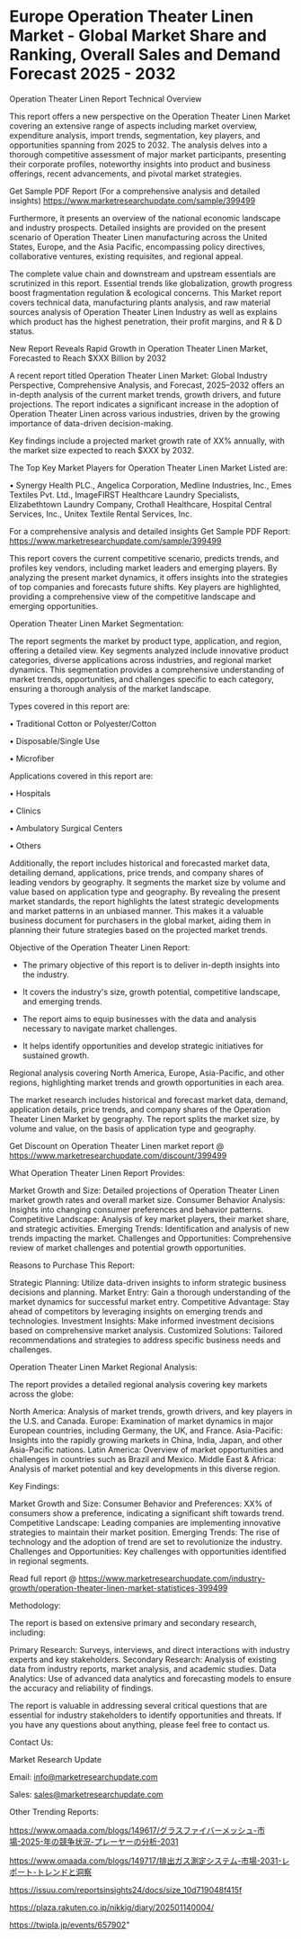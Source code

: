 # Europe Operation Theater Linen Market - Global Market Share and Ranking, Overall Sales and Demand Forecast 2025 - 2032
Operation Theater Linen Report Technical Overview

This report offers a new perspective on the Operation Theater Linen Market covering an extensive range of aspects including market overview, expenditure analysis, import trends, segmentation, key players, and opportunities spanning from 2025 to 2032. The analysis delves into a thorough competitive assessment of major market participants, presenting their corporate profiles, noteworthy insights into product and business offerings, recent advancements, and pivotal market strategies.

Get Sample PDF Report (For a comprehensive analysis and detailed insights) https://www.marketresearchupdate.com/sample/399499

Furthermore, it presents an overview of the national economic landscape and industry prospects. Detailed insights are provided on the present scenario of Operation Theater Linen manufacturing across the United States, Europe, and the Asia Pacific, encompassing policy directives, collaborative ventures, existing requisites, and regional appeal.

The complete value chain and downstream and upstream essentials are scrutinized in this report. Essential trends like globalization, growth progress boost fragmentation regulation & ecological concerns. This Market report covers technical data, manufacturing plants analysis, and raw material sources analysis of Operation Theater Linen Industry as well as explains which product has the highest penetration, their profit margins, and R & D status.

New Report Reveals Rapid Growth in Operation Theater Linen Market, Forecasted to Reach $XXX Billion by 2032

A recent report titled Operation Theater Linen Market: Global Industry Perspective, Comprehensive Analysis, and Forecast, 2025–2032 offers an in-depth analysis of the current market trends, growth drivers, and future projections. The report indicates a significant increase in the adoption of Operation Theater Linen across various industries, driven by the growing importance of data-driven decision-making.

Key findings include a projected market growth rate of XX% annually, with the market size expected to reach $XXX by 2032.

The Top Key Market Players for Operation Theater Linen Market Listed are:

• Synergy Health PLC., Angelica Corporation, Medline Industries, Inc., Emes Textiles Pvt. Ltd., ImageFIRST Healthcare Laundry Specialists, Elizabethtown Laundry Company, Crothall Healthcare, Hospital Central Services, Inc., Unitex Textile Rental Services, Inc.

For a comprehensive analysis and detailed insights Get Sample PDF Report: https://www.marketresearchupdate.com/sample/399499

This report covers the current competitive scenario, predicts trends, and profiles key vendors, including market leaders and emerging players. By analyzing the present market dynamics, it offers insights into the strategies of top companies and forecasts future shifts. Key players are highlighted, providing a comprehensive view of the competitive landscape and emerging opportunities.

Operation Theater Linen Market Segmentation:

The report segments the market by product type, application, and region, offering a detailed view. Key segments analyzed include innovative product categories, diverse applications across industries, and regional market dynamics. This segmentation provides a comprehensive understanding of market trends, opportunities, and challenges specific to each category, ensuring a thorough analysis of the market landscape.

Types covered in this report are:

• Traditional Cotton or Polyester/Cotton

• Disposable/Single Use

• Microfiber

Applications covered in this report are:

• Hospitals

• Clinics

• Ambulatory Surgical Centers

• Others

Additionally, the report includes historical and forecasted market data, detailing demand, applications, price trends, and company shares of leading vendors by geography. It segments the market size by volume and value based on application type and geography. By revealing the present market standards, the report highlights the latest strategic developments and market patterns in an unbiased manner. This makes it a valuable business document for purchasers in the global market, aiding them in planning their future strategies based on the projected market trends.

Objective of the Operation Theater Linen Report:

- The primary objective of this report is to deliver in-depth insights into the industry.

- It covers the industry's size, growth potential, competitive landscape, and emerging trends.

- The report aims to equip businesses with the data and analysis necessary to navigate market challenges.

- It helps identify opportunities and develop strategic initiatives for sustained growth.

Regional analysis covering North America, Europe, Asia-Pacific, and other regions, highlighting market trends and growth opportunities in each area.

The market research includes historical and forecast market data, demand, application details, price trends, and company shares of the Operation Theater Linen Market by geography. The report splits the market size, by volume and value, on the basis of application type and geography.

Get Discount on Operation Theater Linen market report @ https://www.marketresearchupdate.com/discount/399499

What Operation Theater Linen Report Provides:

Market Growth and Size: Detailed projections of Operation Theater Linen market growth rates and overall market size.
Consumer Behavior Analysis: Insights into changing consumer preferences and behavior patterns.
Competitive Landscape: Analysis of key market players, their market share, and strategic activities.
Emerging Trends: Identification and analysis of new trends impacting the market.
Challenges and Opportunities: Comprehensive review of market challenges and potential growth opportunities.

Reasons to Purchase This Report:

Strategic Planning: Utilize data-driven insights to inform strategic business decisions and planning.
Market Entry: Gain a thorough understanding of the market dynamics for successful market entry.
Competitive Advantage: Stay ahead of competitors by leveraging insights on emerging trends and technologies.
Investment Insights: Make informed investment decisions based on comprehensive market analysis.
Customized Solutions: Tailored recommendations and strategies to address specific business needs and challenges.

Operation Theater Linen Market Regional Analysis:

The report provides a detailed regional analysis covering key markets across the globe:

North America: Analysis of market trends, growth drivers, and key players in the U.S. and Canada.
Europe: Examination of market dynamics in major European countries, including Germany, the UK, and France.
Asia-Pacific: Insights into the rapidly growing markets in China, India, Japan, and other Asia-Pacific nations.
Latin America: Overview of market opportunities and challenges in countries such as Brazil and Mexico.
Middle East & Africa: Analysis of market potential and key developments in this diverse region.

Key Findings:

Market Growth and Size:
Consumer Behavior and Preferences: XX% of consumers show a preference, indicating a significant shift towards trend.
Competitive Landscape: Leading companies are implementing innovative strategies to maintain their market position.
Emerging Trends: The rise of technology and the adoption of trend are set to revolutionize the industry.
Challenges and Opportunities: Key challenges with opportunities identified in regional segments.

Read full report @ https://www.marketresearchupdate.com/industry-growth/operation-theater-linen-market-statistices-399499

Methodology:

The report is based on extensive primary and secondary research, including:

Primary Research: Surveys, interviews, and direct interactions with industry experts and key stakeholders.
Secondary Research: Analysis of existing data from industry reports, market analysis, and academic studies.
Data Analytics: Use of advanced data analytics and forecasting models to ensure the accuracy and reliability of findings.

The report is valuable in addressing several critical questions that are essential for industry stakeholders to identify opportunities and threats. If you have any questions about anything, please feel free to contact us.

Contact Us:

Market Research Update

Email: info@marketresearchupdate.com

Sales: sales@marketresearchupdate.com

Other Trending Reports:

https://www.omaada.com/blogs/149617/グラスファイバーメッシュ-市場-2025-年の競争状況-プレーヤーの分析-2031

https://www.omaada.com/blogs/149717/排出ガス測定システム-市場-2031-レポート-トレンドと洞察

https://issuu.com/reportsinsights24/docs/size_10d719048f415f

https://plaza.rakuten.co.jp/nikkig/diary/202501140004/

https://twipla.jp/events/657902"

